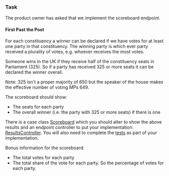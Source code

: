 ### Task

The product owner has asked that we implement the scoreboard endpoint.

#### First Past the Post

For each constituency a winner can be declared if we have votes for at least one party in that constituency. 
The winning party is which ever party received a plurality of votes, e.g. whoever receives the most votes.

Someone wins in the UK if they receive half of the constituency seats in Parliament (325).
So if a party has received 325 or more seats it can be declared the winner overall.

Note: 325 isn't a proper majority of 650 but the speaker of the house makes the effective number of voting MPs 649.

The scoreboard should show:
- The seats for each party
- The overall winner (i.e. the party with 325 or more seats) if there is one

There is a case class [Scoreboard](app/model/PartyResult.scala) which you should alter to show the above results and an
endpoint controller to put your implementation: [ResultsController](app/controllers/ResultsController.scala).   You will also need to complete 
the [tests](test/controllers/ResultsControllerSpec.scala) as part of your implementation.

Bonus information for the scoreboard:
- The total votes for each party
- The total share of the vote for each party. So the percentage of votes for each party.
